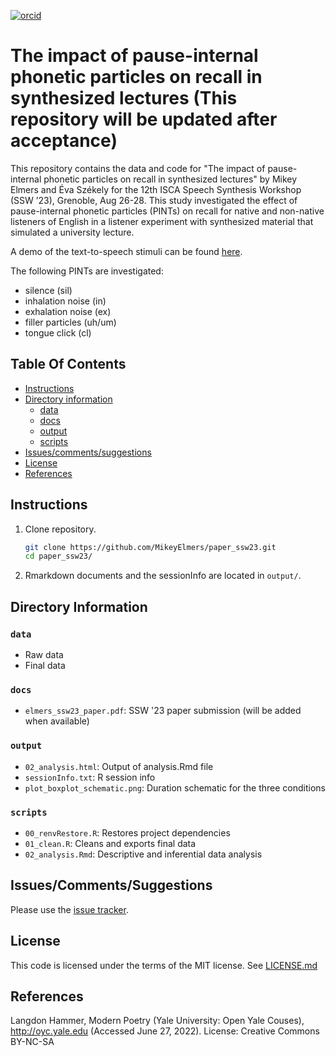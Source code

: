 [![orcid](https://img.shields.io/badge/ORCID-0000--0002--3929--788X-green?style=plastic&logo=orcid&url=https://orcid.org/0000-0002-3929-788X)](https://orcid.org/0000-0002-3929-788X)

# The impact of pause-internal phonetic particles on recall in synthesized lectures (This repository will be updated after acceptance)
This repository contains the data and code for "The impact of pause-internal phonetic particles on recall in synthesized lectures" by Mikey Elmers and Éva Székely for the 12th ISCA Speech Synthesis Workshop (SSW ’23), Grenoble, Aug 26-28. This study investigated the effect of pause-internal phonetic particles (PINTs) on recall for native and non-native listeners of English in a listener experiment with synthesized material that simulated a university lecture.

A demo of the text-to-speech stimuli can be found [here](https://mikeyelmers.github.io/paper_ssw23ttsdemo/).

The following PINTs are investigated: 

* silence (sil)
* inhalation noise (in)
* exhalation noise (ex)
* filler particles (uh/um)
* tongue click (cl)

## Table Of Contents

- [Instructions](#instructions)
- [Directory information](#directory-information)
    * [data](#data)
    * [docs](#docs)
    * [output](#output)
    * [scripts](#scripts)
- [Issues/comments/suggestions](#issuescommentssuggestions)
- [License](#license)
- [References](#references)

## Instructions
1. Clone repository.
   ```bash
   git clone https://github.com/MikeyElmers/paper_ssw23.git
   cd paper_ssw23/
   ```
2. Rmarkdown documents and the sessionInfo are located in `output/`.

## Directory Information
### `data`
- Raw data
- Final data

### `docs`
- `elmers_ssw23_paper.pdf`: SSW '23 paper submission (will be added when available)

### `output`
- `02_analysis.html`: Output of analysis.Rmd file
- `sessionInfo.txt`: R session info
- `plot_boxplot_schematic.png`: Duration schematic for the three conditions

### `scripts`
- `00_renvRestore.R`: Restores project dependencies
- `01_clean.R`: Cleans and exports final data
- `02_analysis.Rmd`: Descriptive and inferential data analysis

## Issues/Comments/Suggestions
Please use the [issue tracker](https://github.com/MikeyElmers/paper_ssw23/issues). 

## License
This code is licensed under the terms of the MIT license. See [LICENSE.md](https://github.com/MikeyElmers/paper_ssw23/blob/main/LICENSE.md) 

## References
Langdon Hammer, Modern Poetry (Yale University: Open Yale Couses), http://oyc.yale.edu (Accessed June 27, 2022). License: Creative Commons BY-NC-SA


